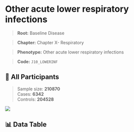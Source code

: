 # Other acute lower respiratory infections

> **Root:** Baseline Disease  

> **Chapter:** Chapter X- Respiratory  

> **Phenotype:** Other acute lower respiratory infections  

> **Code:** `J10_LOWERINF`

## 🧪 All Participants  
> Sample size: **210870**  
> Cases: **6342**  
> Controls: **204528**
<img src="/Sensitive/Figures/ALL/Incidence/J10_LOWERINF.png"/>

## 📊 Data Table
<CsvTableMRF src="/Sensitive/Data/ALL/Incidence/COX_J10_LOWERINF.csv"/>

